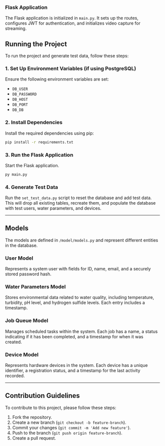 ### Flask Application

The Flask application is initialized in `main.py`. It sets up the routes, configures JWT for authentication, and initializes video capture for streaming.

## Running the Project

To run the project and generate test data, follow these steps:

### 1. Set Up Environment Variables (if using PostgreSQL)
Ensure the following environment variables are set:

- `DB_USER`
- `DB_PASSWORD`
- `DB_HOST`
- `DB_PORT`
- `DB_DB`

### 2. Install Dependencies
Install the required dependencies using pip:
```sh
pip install -r requirements.txt
```
### 3. Run the Flask Application
Start the Flask application.
```sh
py main.py
```
### 4. Generate Test Data
Run the `set_test_data.py` script to reset the database and add test data. This will drop all existing tables, recreate them, and populate the database with test users, water parameters, and devices.

---

## Models

The models are defined in `/model/models.py` and represent different entities in the database.

### User Model
Represents a system user with fields for ID, name, email, and a securely stored password hash.

### Water Parameters Model
Stores environmental data related to water quality, including temperature, turbidity, pH level, and hydrogen sulfide levels. Each entry includes a timestamp.

### Job Queue Model
Manages scheduled tasks within the system. Each job has a name, a status indicating if it has been completed, and a timestamp for when it was created.

### Device Model
Represents hardware devices in the system. Each device has a unique identifier, a registration status, and a timestamp for the last activity recorded.

---

## Contribution Guidelines
To contribute to this project, please follow these steps:

1. Fork the repository.
2. Create a new branch (`git checkout -b feature-branch`).
3. Commit your changes (`git commit -m 'Add new feature'`).
4. Push to the branch (`git push origin feature-branch`).
5. Create a pull request.


